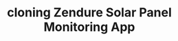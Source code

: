 ---
title: "cloning Zendure Solar Panel Monitoring App"
description: "In this article, we’ll explore how to replicate the mobile app used for monitoring Zendure's solar panel system."
pubDate: "March 01 2025"
heroImage: "/zendure.mobile.app.webp"
badge: "fullstack"
tags: ["mobile"]
---
